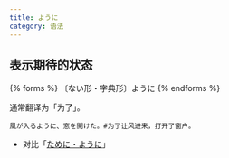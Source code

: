 ```yaml
---
title: ように
category: 语法
---
```


## 表示期待的状态

{% forms %}
〔ない形・字典形〕ように
{% endforms %}

通常翻译为「为了」。

```example
風が入るように、窓を開けた。#为了让风进来，打开了窗户。
```

- 对比「[ために・ように](../tameni-youni)」
